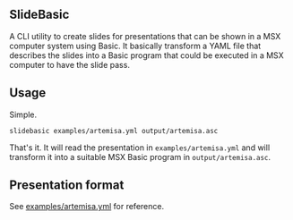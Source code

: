 ## SlideBasic

A CLI utility to create slides for presentations that can be shown in a MSX computer system using Basic. It basically transform a YAML file that describes the slides into a Basic program that could be executed in a MSX computer to have the slide pass. 

## Usage

Simple. 

```
slidebasic examples/artemisa.yml output/artemisa.asc
```

That's it. It will read the presentation in `examples/artemisa.yml` and will transform it into a suitable MSX Basic program in `output/artemisa.asc`. 

## Presentation format

See [examples/artemisa.yml](examples/artemisa.yml) for reference. 
